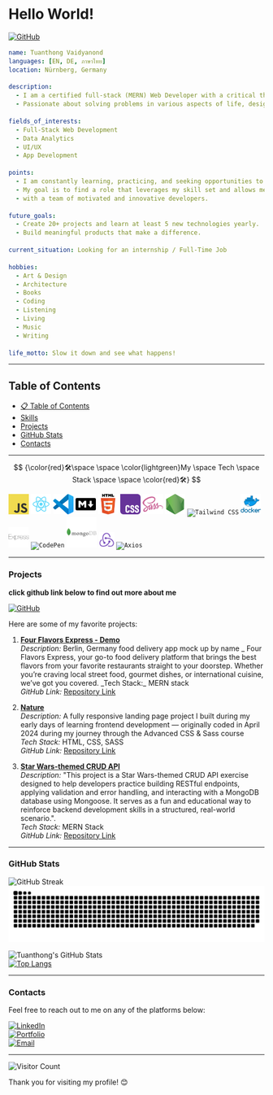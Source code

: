 # Hello World!

[![GitHub](https://img.shields.io/badge/GitHub-TVATDCI-%23d83b7d?style=for-the-badge&logo=github&logoColor=red)](https://github.com/TVATDCI)

```yaml
name: Tuanthong Vaidyanond
languages: [EN, DE, ภาษาไทย]
location: Nürnberg, Germany

description:
  - I am a certified full-stack (MERN) Web Developer with a critical thinking mindset.
  - Passionate about solving problems in various aspects of life, design, and code development.

fields_of_interests:
  - Full-Stack Web Development
  - Data Analytics
  - UI/UX
  - App Development

points:
  - I am constantly learning, practicing, and seeking opportunities to grow.
  - My goal is to find a role that leverages my skill set and allows me to collaborate
  - with a team of motivated and innovative developers.

future_goals:
  - Create 20+ projects and learn at least 5 new technologies yearly.
  - Build meaningful products that make a difference.

current_situation: Looking for an internship / Full-Time Job

hobbies:
  - Art & Design
  - Architecture
  - Books
  - Coding
  - Listening
  - Living
  - Music
  - Writing

life_motto: Slow it down and see what happens!
```

---

## Table of Contents

- [📋 Table of Contents](#-table-of-contents)
- [ Skills](#-skills)
- [ Projects](#-projects)
- [ GitHub Stats](#-github-stats)
- [ Contacts](#contacts)

---

$$
{\color{red}🛠\space \space \color{lightgreen}My \space Tech \space Stack \space \space \color{red}🛠}
$$

<code><img height="40" src="https://raw.githubusercontent.com/github/explore/80688e429a7d4ef2fca1e82350fe8e3517d3494d/topics/javascript/javascript.png" alt="JavaScript"></code>
<code><img height="40" src="https://raw.githubusercontent.com/github/explore/80688e429a7d4ef2fca1e82350fe8e3517d3494d/topics/react/react.png" alt="React"></code>
<code><img height="40" src="https://raw.githubusercontent.com/github/explore/80688e429a7d4ef2fca1e82350fe8e3517d3494d/topics/visual-studio-code/visual-studio-code.png" alt="VS Code"></code>
<code><img height="40" src="https://raw.githubusercontent.com/github/explore/80688e429a7d4ef2fca1e82350fe8e3517d3494d/topics/markdown/markdown.png" alt="Markdown"></code>
<code><img height="40" src="https://raw.githubusercontent.com/github/explore/80688e429a7d4ef2fca1e82350fe8e3517d3494d/topics/html/html.png" alt="HTML"></code>
<code><img height="40" src="https://raw.githubusercontent.com/github/explore/80688e429a7d4ef2fca1e82350fe8e3517d3494d/topics/css/css.png" alt="CSS"></code>
<code><img height="40" src="https://raw.githubusercontent.com/github/explore/80688e429a7d4ef2fca1e82350fe8e3517d3494d/topics/sass/sass.png" alt="SASS"></code>
<code><img height="40" src="https://raw.githubusercontent.com/github/explore/main/topics/nodejs/nodejs.png" alt="Node.js"></code>
<code><img height="40" src="https://static.cdnlogo.com/logos/t/34/tailwind-css.svg" alt="Tailwind CSS"></code>
<code><img height="40" src="https://raw.githubusercontent.com/github/explore/main/topics/docker/docker.png" alt="Docker"></code>
<code><img height="40" src="https://raw.githubusercontent.com/github/explore/main/topics/express/express.png" alt="Express"></code>
<code><img height="20" src="https://logo.svgcdn.com/l/codepen.png" alt="CodePen"></code>
<code><img height="60" src="https://raw.githubusercontent.com/github/explore/main/topics/mongodb/mongodb.png" alt="MongoDB"></code>
<code><img height="30" src="https://raw.githubusercontent.com/github/explore/main/topics/redux/redux.png" alt="Redux"></code>
<code><img height="10" src="https://axios-http.com/assets/logo.svg" alt="Axios"></code>

---

### Projects

**click github link below to find out more about me**

[![GitHub](https://img.shields.io/badge/GitHub-TVATDCI-%23d83b7d?style=for-the-badge&logo=github&logoColor=red)](https://github.com/TVATDCI)

Here are some of my favorite projects:

1. **[Four Flavors Express - Demo](https://drive.google.com/file/d/1b_ZirKRo9iAmrkRqNXs8_AtI6kHvCfd_/view)**  
   _Description:_ Berlin, Germany food delivery app mock up by name _ Four Flavors Express, your go-to food delivery platform that brings the best flavors from your favorite restaurants straight to your doorstep. Whether you’re craving local street food, gourmet dishes, or international cuisine, we’ve got you covered.
   \_Tech Stack:_ MERN stack  
   _GitHub Link:_ [Repository Link](https://github.com/TVATDCI/Food-Delivery-Service-App?tab=readme-ov-file)

2. **[Nature](https://github.com/TVATDCI/nature)**  
   _Description:_ A fully responsive landing page project I built during my early days of learning frontend development — originally coded in April 2024 during my journey through the Advanced CSS & Sass course  
   _Tech Stack:_ HTML, CSS, SASS  
   _GitHub Link:_ [Repository Link](https://github.com/TVATDCI/nature)

3. **[Star Wars-themed CRUD API ](https://github.com/TVATDCI/Star-Wars-Character-Data-API)**  
   _Description:_ "This project is a Star Wars-themed CRUD API exercise designed to help developers practice building RESTful endpoints, applying validation and error handling, and interacting with a MongoDB database using Mongoose. It serves as a fun and educational way to reinforce backend development skills in a structured, real-world scenario.".  
   _Tech Stack:_ MERN Stack  
   _GitHub Link:_ [Repository Link](https://github.com/TVATDCI/Star-Wars-Character-Data-API)

---

### GitHub Stats

<img src="https://github-readme-streak-stats.herokuapp.com?user=TNTHNGVDYNND&theme=dark" alt="GitHub Streak" />
<img src="https://raw.githubusercontent.com/Platane/snk/output/github-contribution-grid-snake.svg" alt="Snake Animation" />

![Tuanthong's GitHub Stats](https://github-readme-stats.vercel.app/api?username=TNTHNGVDYNND&show_icons=true&theme=radical)  
[![Top Langs](https://github-readme-stats.vercel.app/api/top-langs/?username=TNTHNGVDYNND&layout=compact&theme=radical)](https://github.com/anuraghazra/github-readme-stats)

---

### Contacts

Feel free to reach out to me on any of the platforms below:

[![LinkedIn](https://img.shields.io/badge/LinkedIn-blue?style=for-the-badge&logo=linkedin)](https://www.linkedin.com/in/tuanthong-vaidyanond-6789782b2/)  
[![Portfolio](https://img.shields.io/badge/Portfolio-000?style=for-the-badge&logo=firefox)](https://dropdeaddev-1.onrender.com/)  
[![Email](https://img.shields.io/badge/Email-red?style=for-the-badge&logo=gmail)](mailto:tuanthong.vaidyanond@gmail.com)

---

<p align="center">

![Visitor Count](https://komarev.com/ghpvc/?username=TNTHNGVDYNND&color=blue)</p>

Thank you for visiting my profile! 😊
